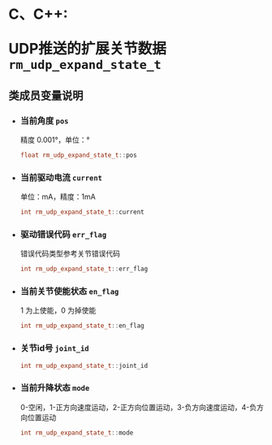 # <p class="hidden">C、C++: </p>UDP推送的扩展关节数据`rm_udp_expand_state_t`

## 类成员变量说明

- ### 当前角度 `pos`

    精度 0.001°，单位：°

    ```C++
    float rm_udp_expand_state_t::pos
    ```

- ### 当前驱动电流 `current`

    单位：mA，精度：1mA

    ```C++
    int rm_udp_expand_state_t::current
    ```

- ### 驱动错误代码 `err_flag`

    错误代码类型参考关节错误代码

    ```C++
    int rm_udp_expand_state_t::err_flag
    ```

- ### 当前关节使能状态 `en_flag`

    1 为上使能，0 为掉使能

    ```C++
    int rm_udp_expand_state_t::en_flag
    ```

- ### 关节id号 `joint_id`

    ```C++
    int rm_udp_expand_state_t::joint_id
    ```

- ### 当前升降状态 `mode`

    0-空闲，1-正方向速度运动，2-正方向位置运动，3-负方向速度运动，4-负方向位置运动

    ```C++
    int rm_udp_expand_state_t::mode
    ```
